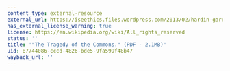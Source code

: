 ```yaml
---
content_type: external-resource
external_url: https://iseethics.files.wordpress.com/2013/02/hardin-garrett-the-tragedy-of-the-commons.pdf
has_external_license_warning: true
license: https://en.wikipedia.org/wiki/All_rights_reserved
status: ''
title: '"The Tragedy of the Commons." (PDF - 2.1MB)'
uid: 87744086-cccd-4826-bde5-9fa599f48b47
wayback_url: ''
---
```

